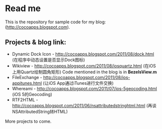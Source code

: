 Read me
=======

This is the repository for sample code for my blog: (http://cocoapps.blogspot.com).

Projects & blog link:
---------------------

* Dynamic Dock Icon - http://cocoapps.blogspot.com/2011/08/dock.html (在程序中动态设置是否显示Dock图标)
* Wikiview - http://cocoapps.blogspot.com/2011/08/iosquartz.html (在iOS上用Quartz绘制圆角矩形)
  Code mentioned in the blog is in **BezelsView.m**
* FileExchange - http://cocoapps.blogspot.com/2011/08/ios-appitunes.html (让iOS App通过iTunes进行文件交换)
* Whereami - http://cocoapps.blogspot.com/2011/07/ios-5geocoding.html (iOS 5的Geocoding)
* RTF2HTML - http://cocoapps.blogspot.com/2011/06/nsattributedstringhtml.html (再谈NSAttributedString转HTML)

More projects to come.
